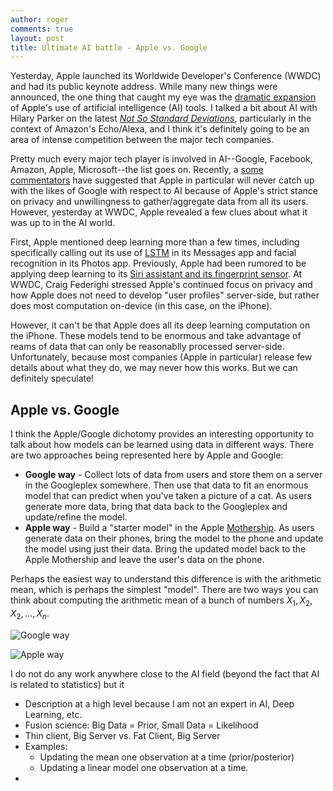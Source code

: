 ```yaml
---
author: roger
comments: true
layout: post
title: Ultimate AI battle - Apple vs. Google
---
```


Yesterday, Apple launched its Worldwide Developer's Conference (WWDC) and had its public keynote address. While many new things were announced, the one thing that caught my eye was the [dramatic expansion](http://go.theinformation.com/HnOAdA6DQ7g) of Apple's use of artificial intelligence (AI) tools. I talked a bit about AI with Hilary Parker on the latest [*Not So Standard Deviations*](http://simplystatistics.org/2016/06/09/nssd-episode-17/), particularly in the context of Amazon's Echo/Alexa, and I think it's definitely going to be an area of intense competition between the major tech companies.

Pretty much every major tech player is involved in AI--Google, Facebook, Amazon, Apple, Microsoft--the list goes on. Recently, a [some commentators](https://marco.org/2016/05/21/avoiding-blackberrys-fate) have suggested that Apple in particular will never catch up with the likes of Google with respect to AI because of Apple's strict stance on privacy and unwillingness to gather/aggregate data from all its users. However, yesterday at WWDC, Apple revealed a few clues about what it was up to in the AI world. 

First, Apple mentioned deep learning more than a few times, including specifically calling out its use of [LSTM](https://en.wikipedia.org/wiki/Long_short-term_memory) in its Messages app and facial recognition in its Photos app. Previously, Apple had been rumored to be applying deep learning to its [Siri assistant and its fingerprint sensor](http://go.theinformation.com/4Z2WhEs9_Nc). At WWDC, Craig Federighi stressed Apple's continued focus on privacy and how Apple does not need to develop "user profiles" server-side, but rather does most computation on-device (in this case, on the iPhone). 

However, it can't be that Apple does all its deep learning computation on the iPhone. These models tend to be enormous and take advantage of reams of data that can only be reasonablly processed server-side. Unfortunately, because most companies (Apple in particular) release few details about what they do, we may never how this works. But we can definitely speculate!

## Apple vs. Google

I think the Apple/Google dichotomy provides an interesting opportunity to talk about how models can be learned using data in different ways. There are two approaches being represented here by Apple and Google:

* **Google way** - Collect lots of data from users and store them on a server in the Googleplex somewhere. Then use that data to fit an enormous model that can predict when you've taken a picture of a cat. As users generate more data, bring that data back to the Googleplex and update/refine the model.
* **Apple way** - Build a "starter model" in the Apple [Mothership](http://9to5mac.com/2015/10/05/spaceship-campus-2-drone-video-october/). As users generate data on their phones, bring the model to the phone and update the model using just their data. Bring the updated model back to the Apple Mothership and leave the user's data on the phone.

Perhaps the easiest way to understand this difference is with the arithmetic mean, which is perhaps the simplest "model". There are two ways you can think about computing the arithmetic mean of a bunch of numbers $X_1, X_2, X_2,\dots,X_n$.

![Google way](https://raw.githubusercontent.com/simplystats/simplystats.github.io/master/_images/googleway.png)


![Apple way](https://raw.githubusercontent.com/simplystats/simplystats.github.io/master/_images/appleway.png)



I do not do any work anywhere close to the AI field (beyond the fact that AI is related to statistics) but it 



* Description at a high level because I am not an expert in AI, Deep Learning, etc.
* Fusion science: Big Data = Prior, Small Data = Likelihood
* Thin client, Big Server vs. Fat Client, Big Server
* Examples:
	* Updating the mean one observation at a time (prior/posterior)
	* Updating a linear model one observation at a time.
* 

